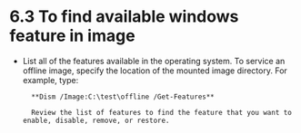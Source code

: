 # 6.3	To find available windows feature in image

* List all of the features available in the operating system. To service an offline image, specify the location of the mounted image directory. For example, type:

        **Dism /Image:C:\test\offline /Get-Features**

        Review the list of features to find the feature that you want to enable, disable, remove, or restore.

